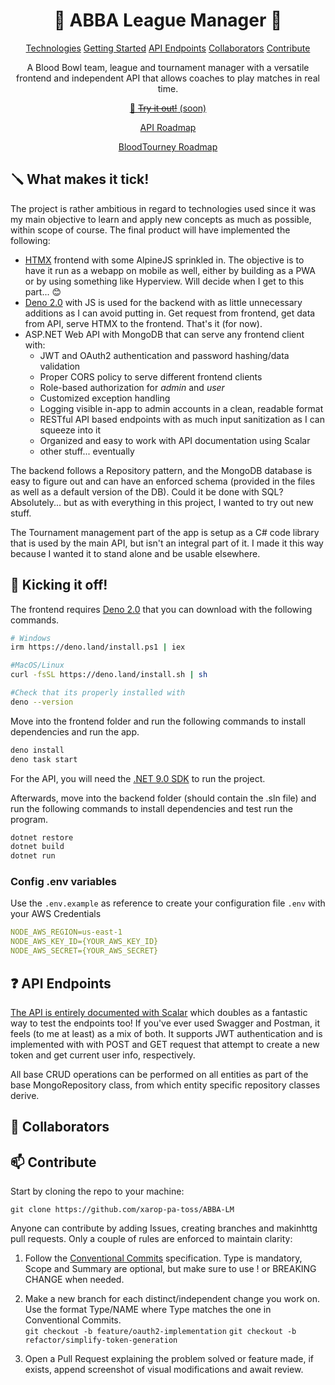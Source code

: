 <h1 align="center" style="font-weight: bold;">🏈 ABBA League Manager 🏈</h1>

<p align="center">
<a href="#tech">Technologies</a>
<a href="#prerequisites">Getting Started</a>
<a href="#routes">API Endpoints</a>
<a href="#colab">Collaborators</a>
<a href="#contribute">Contribute</a>
</p>


<p align="center">A Blood Bowl team, league and tournament manager with a versatile frontend and independent API that allows coaches to play matches in real time.</p>


<p align="center">
<a href="https://www.github.com/xarop-pa-toss/ABBA-LM">📱 <s>Try it out!</s> (soon)</a>
</p>
<p align="center">
  <a href="https://gist.github.com/xarop-pa-toss/0c54592cbdc52ba396838d428d766788">API Roadmap</a>
</p>  
<p align="center">
  <a href="https://gist.github.com/xarop-pa-toss/5518357d130d0aa33bf871b46a12957f">BloodTourney Roadmap</a>
</p>  

<h2 id="tech">🪛 What makes it tick!</h2>

The project is rather ambitious in regard to technologies used since it was my main objective to learn and apply new concepts as much as possible, within scope of course.
The final product will have implemented the following:

- [HTMX](https://htmx.org) frontend with some AlpineJS sprinkled in. The objective is to have it run as a webapp on mobile as well, either by building as a PWA or by using something like Hyperview. Will decide when I get to this part... 😊
- [Deno 2.0](https://deno.com) with JS is used for the backend with as little unnecessary additions as I can avoid putting in. Get request from frontend, get data from API, serve HTMX to the frontend. That's it (for now).
- ASP.NET Web API with MongoDB that can serve any frontend client with:
  - JWT and OAuth2 authentication and password hashing/data validation
  - Proper CORS policy to serve different frontend clients
  - Role-based authorization for _admin_ and _user_
  - Customized exception handling
  - Logging visible in-app to admin accounts in a clean, readable format
  - RESTful API based endpoints with as much input sanitization as I can squeeze into it 
  - Organized and easy to work with API documentation using Scalar
  - other stuff... eventually
  
The backend follows a Repository pattern, and the MongoDB database is easy to figure out and can have an enforced schema (provided in the files as well as a default version of the DB). Could it be done with SQL? Absolutely... but as with everything in this project, I wanted to try out new stuff.

The Tournament management part of the app is setup as a C# code library that is used by the main API, but isn't an integral part of it. I made it this way because I wanted it to stand alone and be usable elsewhere.
<h2 id="prerequisites">🏈 Kicking it off!</h3>

The frontend requires [Deno 2.0](https://deno.com/blog/v2.0) that you can download with the following commands.

```bash
# Windows
irm https://deno.land/install.ps1 | iex

#MacOS/Linux
curl -fsSL https://deno.land/install.sh | sh

#Check that its properly installed with
deno --version
```
Move into the frontend folder and run the following commands to install dependencies and run the app.
```bash
deno install
deno task start
```

For the API, you will need the [.NET 9.0 SDK](https://dotnet.microsoft.com/en-us/download/dotnet/9.0) to run the project.

Afterwards, move into the backend folder (should contain the .sln file) and run the following commands to install dependencies and test run the program.

```bash
dotnet restore
dotnet build
dotnet run
```

<h3>Config .env variables</h2>

Use the `.env.example` as reference to create your configuration file `.env` with your AWS Credentials

```yaml
NODE_AWS_REGION=us-east-1
NODE_AWS_KEY_ID={YOUR_AWS_KEY_ID}
NODE_AWS_SECRET={YOUR_AWS_SECRET}
```

<h2 id="routes">❓ API Endpoints</h2>

[The API is entirely documented with Scalar](https://www.github.com/xarop-pa-toss/ABBA-LM)  which doubles as a fantastic way to test the endpoints too! If you've ever used Swagger and Postman, it feels (to me at least) as a mix of both.
It supports JWT authentication and is implemented with with POST and GET request that attempt to create a new token and get current user info, respectively.

All base CRUD operations can be performed on all entities as part of the base MongoRepository class, from which entity specific repository classes derive.

<h2 id="colab">🤝 Collaborators</h2>

<h2 id="contribute">📫 Contribute</h2>
Start by cloning the repo to your machine:

`git clone https://github.com/xarop-pa-toss/ABBA-LM`

Anyone can contribute by adding Issues, creating branches and makinhttg pull requests. Only a couple of rules are enforced to maintain clarity:

 1. Follow the [Conventional Commits](https://www.conventionalcommits.org/) specification. Type is mandatory, Scope and Summary are optional, but make sure to use ! or BREAKING CHANGE when needed.
 
 2.  Make a new branch for each distinct/independent change you work on. Use the format Type/NAME where Type matches the one in Conventional Commits.	
 `git checkout -b feature/oauth2-implementation`
 `git checkout -b refactor/simplify-token-generation`

3. Open a Pull Request explaining the problem solved or feature made, if exists, append screenshot of visual modifications and await review.


